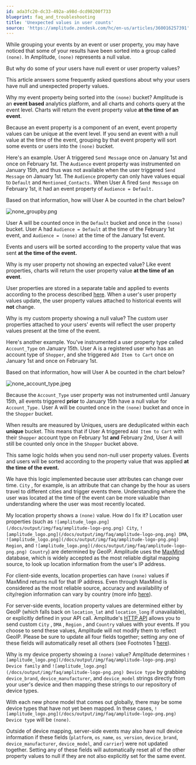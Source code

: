 ```yaml
---
id: ada3fc20-dc33-492a-a98d-dcd98200f733
blueprint: faq_and_troubleshooting
title: 'Unexpected values in user counts'
source: 'https://amplitude.zendesk.com/hc/en-us/articles/360016257391'
---
```

While grouping your events by an event or user property, you may have noticed that some of your results have been sorted into a group called `(none)`. In Amplitude, `(none)` represents a null value.

But why do some of your users have null event or user property values?

This article answers some frequently asked questions about why your users have null and unexpected property values.

Why my event property being sorted into the `(none)` bucket?
Amplitude is an **event based** analytics platform, and all charts and cohorts query at the event level. Charts will return the event property value **at the time of an event**.

Because an event property is a component of an event, event property values can be unique at the event level. If you send an event with a null value at the time of the event, grouping by that event property will sort some events or users into the `(none)` bucket.

Here's an example. User A triggered `Send Message` once on January 1st and once on February 1st. The `Audience` event property was instrumented on January 15th, and thus was not available when the user triggered `Send Message` on January 1st. The `Audience` property can only have values equal to `Default` and `Mentioned_Contacts.` When User A fired `Send Message` on February 1st, it had an event property of `Audience = Default.`

Based on that information, how will User A be counted in the chart below?

![none_groupby.png](/docs/output/img/faq/none-groupby-png.png)

User A will be counted once in the `Default` bucket and once in the `(none)` bucket. User A had `Audience = Default` at the time of the February 1st event, and `Audience = (none)` at the time of the January 1st event.

Events and users will be sorted according to the property value that was sent **at the time of the event.**

Why is my user property not showing an expected value?
Like event properties, charts will return the user property value **at the time of an event**.

User properties are stored in a separate table and applied to events according to the process described [here](/hc/en-us/articles/207108327-Step-4-Set-User-Properties-and-Event-Properties#applying-user-properties-to-events). When a user's user property values update, the user property values attached to historical events will **not** change.

Why is my custom property showing a null value?
The custom user properties attached to your users' events will reflect the user property values present at the time of the event.

Here's another example. You've instrumented a user property type called `Account_Type` on January 15th. User A is a registered user who has an account type of `Shopper`, and she triggered `Add Item to Cart` once on January 1st and once on February 1st.

Based on that information, how will User A be counted in the chart below?

![none_account_type.jpeg](/docs/output/img/faq/none-account-type-jpeg.jpeg)

Because the `Account_Type` user property was not instrumented until January 15th, all events triggered **prior** to January 15th have a null value for `Account_Type.` User A will be counted once in the `(none)` bucket and once in the `Shopper` bucket.

When results are measured by Uniques, users are deduplicated within each **unique** bucket. This means that if User A triggered `Add Item to Cart` with their `Shopper` account type on February 1st **and** February 2nd, User A will still be counted only once in the `Shopper` bucket above.

This same logic holds when you send non-null user property values. Events and users will be sorted according to the property value that was applied **at the time of the event.**

We have this logic implemented because user attributes can change over time. `City` , for example, is an attribute that can change by the hour as users travel to different cities and trigger events there. Understanding where the user was located at the time of the event can be more valuable than understanding where the user was most recently located.

My location property shows a `(none)` value. How do I fix it?
Location user properties (such as `![amplitude_logo.png](/docs/output/img/faq/amplitude-logo-png.png)
 City`, `![amplitude_logo.png](/docs/output/img/faq/amplitude-logo-png.png)
 DMA`, `![amplitude_logo.png](/docs/output/img/faq/amplitude-logo-png.png)
 Region`, and `![amplitude_logo.png](/docs/output/img/faq/amplitude-logo-png.png)
 Country`) are determined by GeoIP. Amplitude uses the [MaxMind](https://www.maxmind.com/en/home) database, which is widely accepted as the most reliable digital mapping source, to look up location information from the user's IP address.

For client-side events, location properties can have `(none)` values if MaxMind returns null for that IP address. Even through MaxMind is considered as the most reliable source, accuracy and availability of city/region information can vary by country (more info [here](https://www.maxmind.com/en/geoip2-city-accuracy-comparison?country=&resolution=50)).

For server-side events, location property values are determined either by GeoIP (which falls back on `location_lat` and `location_long` if unavailable), or explicitly defined in your API call. Amplitude's [HTTP API](https://www.docs.developers.amplitude.com/analytics/apis/http-v2-api/) allows you to send custom `City` , `DMA` , `Region` , and `Country` values with your events. If you choose to send these values, Amplitude will not modify them to reflect GeoIP. Please be sure to update all four fields together; setting any one of these fields will automatically reset all others (see Footnotes 1 [here](https://www.docs.developers.amplitude.com/analytics/apis/http-v2-api/#503-service-unavailable)).

Why is my device property showing a `(none)` value?
Amplitude determines `![amplitude_logo.png](/docs/output/img/faq/amplitude-logo-png.png)
 Device family` and `![amplitude_logo.png](/docs/output/img/faq/amplitude-logo-png.png)
 Device type` by grabbing `device_brand`, `device_manufacturer`, and `device_model` strings directly from your user's device and then mapping these strings to our repository of device types.

With each new phone model that comes out globally, there may be some device types that have not yet been mapped. In these cases, `![amplitude_logo.png](/docs/output/img/faq/amplitude-logo-png.png)
 Device type` will be `(none)`.

Outside of device mapping, server-side events may also have null device information if these fields (`platform`, `os_name`, `os_version`, `device_brand`, `device_manufacturer`, `device_model`, and `carrier`) were not updated together. Setting any of these fields will automatically reset all of the other property values to null if they are not also explicitly set for the same event.
